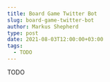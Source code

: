 ```yaml
---
title: Board Game Twitter Bot
slug: board-game-twitter-bot
author: Markus Shepherd
type: post
date: 2021-08-03T12:00:00+03:00
tags:
  - TODO
---
```


TODO
